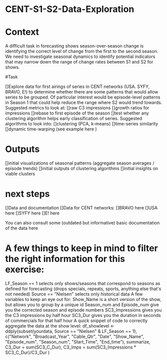# CENT-S1-S2-Data-Exploration

# Context

A difficult task in forecasting shows season-over-season change is identifying the correct level of change from the first to the second season. We need to investigate seasonal dynamics to identify potential indicators that may narrow down the range of change rates between S1 and S2 for shows.

#Task

[]Explore data for first airings of series in CENT networks (USA. SYFY, BRAVO, E!) to determine whether there are some patterns that would allow series to be grouped. Of particular interest would be episode-level patterns in Season 1 that could help reduce the range where S2 would trend towards. Suggested metrics to look at:
[]raw C3 impressions
[]growth ratios for impressions
[]rebase to first episode of the season
[]test whether any clustering algorithm helps early classification of series. Suggested algorithms to look into:
  []clustering (PCA, k-means)
  []time-series similarity
  []dynamic time-warping (see example here )

# Outputs

[]initial visualizations of seasonal patterns (aggregate season averages / episode trends)
[]initial outputs of clustering algorithms
[]initial insights on viable clusters

# next steps
[]Data and documentation
[]Data for CENT networks:
  []BRAVO here
  []USA here
  []SYFY here
  []E! here
  
You can also consult some (outdated but informative) basic documentation of the data here

# A few things to keep in mind to filter the right information for this exercise:

LF_Season == 1 selects only shows/seasons that correspond to seasons as defined for forecasting (drops specials, repeats, sports, anything else that's not needed)
Source == "Nielsen" selects only historical data
A few variables to keep an eye out for:
Show_Name is a short version of the show, but allows you to group by a unique id
Season_num and Episode_num give you the corrected season and episode numbers
SC3_Impressions gives you the C3 impressions by half hour
SC3_Dur gives you the duration in seconds of commercials for that half hour
A quick snippet of code to correctly aggregate the data at the show level:
df_showlevel <- ddply(subset(yourdata,  Source == "Nielsen" & LF_Season == 1), 
                     c("Network", "Broadcast_Year", "Cable_Qtr", "Date",
                        "Show_Name", "Episode_num", "Season_num", "Start_Time", "End_time"), 
                     summarize, 
                     C3_Dur = sum(SC3_C_Dur),
                     C3_Imps = sum(SC3_Impressions * SC3_C_Dur)/C3_Dur
)


